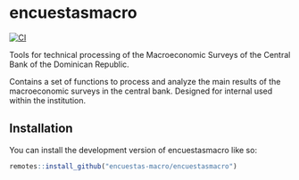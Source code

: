 # encuestasmacro

<!-- badges: start -->
[![CI](https://github.com/encuestas-macro/encuestasmacro/actions/workflows/R-CMD-check.yaml/badge.svg)](https://github.com/encuestas-macro/encuestasmacro/actions/workflows/R-CMD-check.yaml)
<!-- badges: end -->

Tools for technical processing of the Macroeconomic Surveys of the Central Bank of the Dominican Republic.

Contains a set of functions to process and analyze the main results of the macroeconomic surveys in the central bank. Designed for internal used within the institution.

## Installation

You can install the development version of encuestasmacro like so:

``` r
remotes::install_github("encuestas-macro/encuestasmacro")
```
